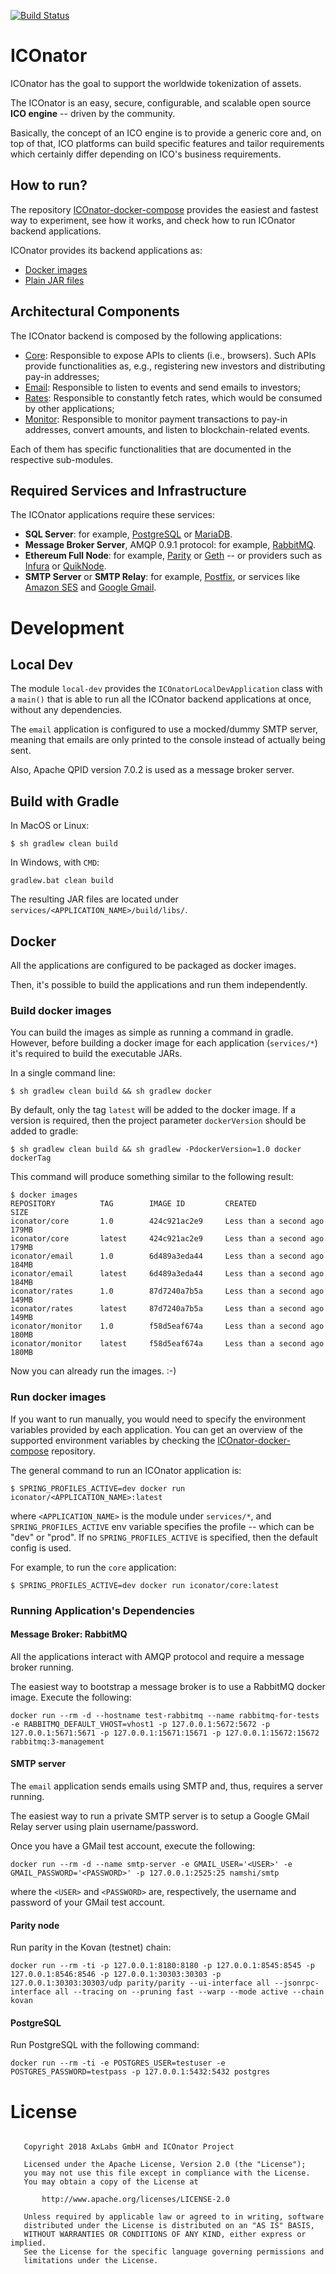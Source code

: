[![Build Status](https://travis-ci.com/ICOnator/ICOnator-backend.svg?token=eUVyeGxidafMUjk8JWFo&branch=master)](https://travis-ci.com/ICOnator/ICOnator-backend.svg?token=eUVyeGxidafMUjk8JWFo&branch=master)

# ICOnator

ICOnator has the goal to support the worldwide tokenization of assets.

The ICOnator is an easy, secure, configurable, and scalable open source **ICO engine** -- driven by the community.

Basically, the concept of an ICO engine is to provide a generic core and, on top of that, ICO platforms can build specific features and tailor requirements which certainly differ depending on ICO's business requirements.

## How to run?

The repository [ICOnator-docker-compose](https://github.com/ICOnator/ICOnator-docker-compose) provides the easiest and
fastest way to experiment, see how it works, and check how to run ICOnator backend applications.

ICOnator provides its backend applications as:

* [Docker images](https://hub.docker.com/u/iconator/)
* [Plain JAR files](https://github.com/ICOnator/ICOnator-backend/releases)

## Architectural Components

The ICOnator backend is composed by the following applications:

* [Core](https://github.com/ICOnator/ICOnator-backend/tree/master/services/core): Responsible to expose APIs to clients (i.e., browsers). Such APIs provide functionalities as, e.g., registering new investors and distributing pay-in addresses; 
* [Email](https://github.com/ICOnator/ICOnator-backend/tree/master/services/email): Responsible to listen to events and send emails to investors;
* [Rates](https://github.com/ICOnator/ICOnator-backend/tree/master/services/rates): Responsible to constantly fetch rates, which would be consumed by other applications; 
* [Monitor](https://github.com/ICOnator/ICOnator-backend/tree/master/services/monitor): Responsible to monitor payment transactions to pay-in addresses, convert amounts, and listen to blockchain-related events.  

Each of them has specific functionalities that are documented in the respective sub-modules.

## Required Services and Infrastructure

The ICOnator applications require these services:

* **SQL Server**: for example, [PostgreSQL](https://www.postgresql.org) or [MariaDB](https://mariadb.org).
* **Message Broker Server**, AMQP 0.9.1 protocol: for example, [RabbitMQ](https://www.rabbitmq.com).
* **Ethereum Full Node**: for example, [Parity](https://www.parity.io) or [Geth](https://github.com/ethereum/go-ethereum/releases) -- or providers such as [Infura](http://infura.io) or [QuikNode](https://quiknode.io/).
* **SMTP Server** or **SMTP Relay**: for example, [Postfix](https://www.postfix.org), or services like [Amazon SES](https://aws.amazon.com/ses/) and [Google Gmail](https://www.google.com/gmail/).

# Development

## Local Dev

The module `local-dev` provides the `ICOnatorLocalDevApplication` class with a `main()` that is able to run all the ICOnator backend applications at once, without
any dependencies.

The `email` application is configured to use a mocked/dummy SMTP server, meaning that emails are only printed to the console instead of actually being sent.

Also, Apache QPID version 7.0.2 is used as a message broker server.

## Build with Gradle

In MacOS or Linux:

```
$ sh gradlew clean build
```

In Windows, with `CMD`:

```
gradlew.bat clean build
```

The resulting JAR files are located under `services/<APPLICATION_NAME>/build/libs/`.

## Docker

All the applications are configured to be packaged as docker images.

Then, it's possible to build the applications and run them independently.

### Build docker images

You can build the images as simple as running a command in gradle. However, before building a docker image for each application (`services/*`) it's required to build the executable JARs.

In a single command line:

```
$ sh gradlew clean build && sh gradlew docker
```  

By default, only the tag `latest` will be added to the docker image. If a version is required, then the project parameter `dockerVersion` should be added to gradle:

```
$ sh gradlew clean build && sh gradlew -PdockerVersion=1.0 docker dockerTag
```

This command will produce something similar to the following result:

```
$ docker images                                              
REPOSITORY          TAG        IMAGE ID         CREATED                  SIZE
iconator/core       1.0        424c921ac2e9     Less than a second ago   179MB
iconator/core       latest     424c921ac2e9     Less than a second ago   179MB
iconator/email      1.0        6d489a3eda44     Less than a second ago   184MB
iconator/email      latest     6d489a3eda44     Less than a second ago   184MB
iconator/rates      1.0        87d7240a7b5a     Less than a second ago   149MB
iconator/rates      latest     87d7240a7b5a     Less than a second ago   149MB
iconator/monitor    1.0        f58d5eaf674a     Less than a second ago   180MB
iconator/monitor    latest     f58d5eaf674a     Less than a second ago   180MB
``` 

Now you can already run the images. :-)

### Run docker images

If you want to run manually, you would need to specify the environment variables provided by each application.
You can get an overview of the supported environment variables by checking the [ICOnator-docker-compose](https://github.com/ICOnator/ICOnator-docker-compose) repository.

The general command to run an ICOnator application is:

```
$ SPRING_PROFILES_ACTIVE=dev docker run iconator/<APPLICATION_NAME>:latest
```

where `<APPLICATION_NAME>` is the module under `services/*`, and `SPRING_PROFILES_ACTIVE` env variable specifies 
the profile -- which can be "dev" or "prod". If no `SPRING_PROFILES_ACTIVE` is specified, then the default config is used.

For example, to run the `core` application:

```
$ SPRING_PROFILES_ACTIVE=dev docker run iconator/core:latest
```

### Running Application's Dependencies

#### Message Broker: RabbitMQ

All the applications interact with AMQP protocol and require a message broker running.

The easiest way to bootstrap a message broker is to use a RabbitMQ docker image. Execute the following:

```
docker run --rm -d --hostname test-rabbitmq --name rabbitmq-for-tests -e RABBITMQ_DEFAULT_VHOST=vhost1 -p 127.0.0.1:5672:5672 -p 127.0.0.1:5671:5671 -p 127.0.0.1:15671:15671 -p 127.0.0.1:15672:15672 rabbitmq:3-management
```

#### SMTP server

The `email` application sends emails using SMTP and, thus, requires a server running.

The easiest way to run a private SMTP server is to setup a Google GMail Relay server using plain username/password.

Once you have a GMail test account, execute the following:

```
docker run --rm -d --name smtp-server -e GMAIL_USER='<USER>' -e GMAIL_PASSWORD='<PASSWORD>' -p 127.0.0.1:2525:25 namshi/smtp
```

where the `<USER>` and `<PASSWORD>` are, respectively, the username and password of your GMail test account. 

#### Parity node

Run parity in the Kovan (testnet) chain:

```
docker run --rm -ti -p 127.0.0.1:8180:8180 -p 127.0.0.1:8545:8545 -p 127.0.0.1:8546:8546 -p 127.0.0.1:30303:30303 -p 127.0.0.1:30303:30303/udp parity/parity --ui-interface all --jsonrpc-interface all --tracing on --pruning fast --warp --mode active --chain kovan
```

#### PostgreSQL

Run PostgreSQL with the following command:

```
docker run --rm -ti -e POSTGRES_USER=testuser -e POSTGRES_PASSWORD=testpass -p 127.0.0.1:5432:5432 postgres
```

# License

```

   Copyright 2018 AxLabs GmbH and ICOnator Project
   
   Licensed under the Apache License, Version 2.0 (the "License");
   you may not use this file except in compliance with the License.
   You may obtain a copy of the License at
   
       http://www.apache.org/licenses/LICENSE-2.0
       
   Unless required by applicable law or agreed to in writing, software
   distributed under the License is distributed on an "AS IS" BASIS,
   WITHOUT WARRANTIES OR CONDITIONS OF ANY KIND, either express or implied.
   See the License for the specific language governing permissions and
   limitations under the License.
   
```